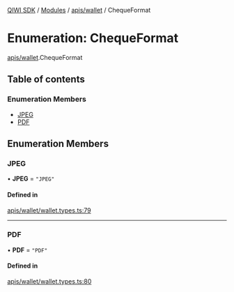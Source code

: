 [QIWI SDK](../README.md) / [Modules](../modules.md) / [apis/wallet](../modules/apis_wallet.md) / ChequeFormat

# Enumeration: ChequeFormat

[apis/wallet](../modules/apis_wallet.md).ChequeFormat

## Table of contents

### Enumeration Members

- [JPEG](apis_wallet.ChequeFormat.md#jpeg)
- [PDF](apis_wallet.ChequeFormat.md#pdf)

## Enumeration Members

### JPEG

• **JPEG** = ``"JPEG"``

#### Defined in

[apis/wallet/wallet.types.ts:79](https://github.com/AlexXanderGrib/node-qiwi-sdk/blob/501d75e/src/apis/wallet/wallet.types.ts#L79)

___

### PDF

• **PDF** = ``"PDF"``

#### Defined in

[apis/wallet/wallet.types.ts:80](https://github.com/AlexXanderGrib/node-qiwi-sdk/blob/501d75e/src/apis/wallet/wallet.types.ts#L80)
